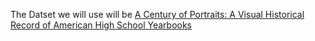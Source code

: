 The Datset we will use will be [A Century of Portraits: A Visual Historical Record of American High School Yearbooks](https://people.eecs.berkeley.edu/~shiry/projects/yearbooks/yearbooks.html)


